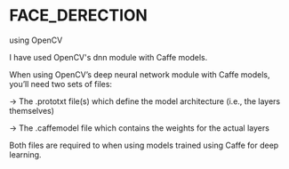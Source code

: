 # FACE_DERECTION
using OpenCV 

I have used OpenCV's dnn module with Caffe models.

When using OpenCV’s deep neural network module with Caffe models, you’ll need two sets of files:

-> The .prototxt file(s) which define the model architecture (i.e., the layers themselves)

-> The .caffemodel file which contains the weights for the actual layers

Both files are required to when using models trained using Caffe for deep learning.
